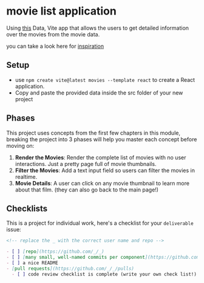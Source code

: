 # movie list application

Using [this](component-based-design/deliverables/film.json) Data, Vite app that allows the users to get detailed information over the movies from the movie data.

you can take a look here for [inspiration](https://react-query-movies-app.netlify.app/)

## Setup

- use `npm create vite@latest movies --template react` to create a React application.
- Copy and paste the provided data inside the src folder of your new project

## Phases

This project uses concepts from the first few chapters in this module, breaking the project into 3 phases will help you master each concept before moving on:

1. **Render the Movies**: Render the complete list of movies with no user interactions. Just a pretty page full of movie thumbnails.
2. **Filter the Movies**: Add a text input field so users can filter the movies in realtime.
3. **Movie Details**: A user can click on any movie thumbnail to learn more about that film. (they can also go back to the main page!)

## Checklists

This is a project for individual work, here's a checklist for your `deliverable` issue:

```markdown
<!-- replace the _ with the correct user name and repo -->

- [ ] [repo](https://github.com/_/_)
- [ ] [many small, well-named commits per component](https://github.com/_/_/commits)
- [ ] a nice README
- [pull requests](https://github.com/_/_/pulls)
  - [ ] code review checklist is complete (write your own check list!)
```
